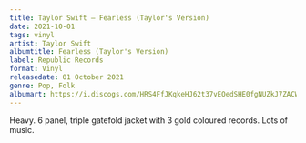 ```yaml
---
title: Taylor Swift – Fearless (Taylor's Version)
date: 2021-10-01
tags: vinyl
artist: Taylor Swift 
albumtitle: Fearless (Taylor's Version)
label: Republic Records
format: Vinyl
releasedate: 01 October 2021
genre: Pop, Folk
albumart: https://i.discogs.com/HRS4FfJKqkeHJ62t37vEOedSHE0fgNUZkJ7ZACWfriE/rs:fit/g:sm/q:90/h:600/w:597/czM6Ly9kaXNjb2dz/LWRhdGFiYXNlLWlt/YWdlcy9SLTIwNDE1/MjU5LTE2Mzk1ODgx/MTktMzM0MC5qcGVn.jpeg
---
```


Heavy. 6 panel, triple gatefold jacket with 3 gold coloured records. Lots of music.